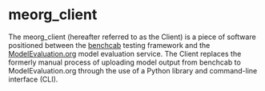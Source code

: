 # meorg_client

The meorg_client (hereafter referred to as the Client) is a piece of software positioned between the [benchcab](https://github.com/CABLE-LSM/benchcab) testing framework and the [ModelEvaluation.org](https://modelevaluation.org) model evaluation service. The Client replaces the formerly manual process of uploading model output from benchcab to ModelEvaluation.org through the use of a Python library and command-line interface (CLI).